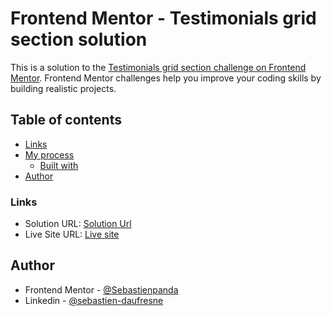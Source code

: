 # Frontend Mentor - Testimonials grid section solution

This is a solution to the [Testimonials grid section challenge on Frontend Mentor](https://www.frontendmentor.io/challenges/testimonials-grid-section-Nnw6J7Un7). Frontend Mentor challenges help you improve your coding skills by building realistic projects. 

## Table of contents

- [Links](#links)
- [My process](#my-process)
  - [Built with](#built-with)
- [Author](#author)

### Links

- Solution URL: [Solution Url](https://www.frontendmentor.io/solutions/social-links-profile-L2ytmryAYL)
- Live Site URL: [Live site](https://sebastienpanda.github.io/Social-links-profile/)

## Author

- Frontend Mentor - [@Sebastienpanda](https://www.frontendmentor.io/profile/Sebastienpanda)
- Linkedin - [@sebastien-daufresne](https://www.linkedin.com/in/sebastien-daufresne)
